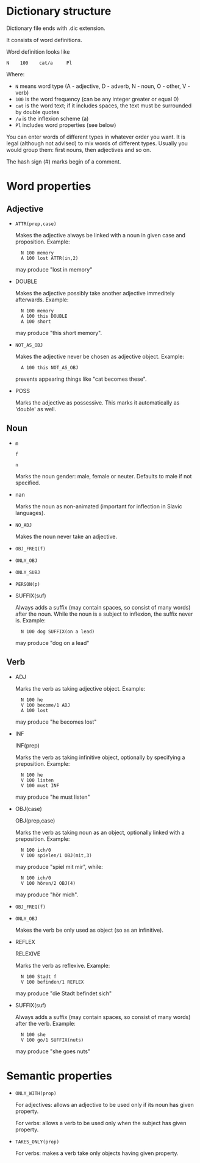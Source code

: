 Dictionary structure
====================

Dictionary file ends with .dic extension.

It consists of word definitions.

Word definition looks like

    N    100    cat/a     Pl

Where:

* `N` means word type (A - adjective, D - adverb, N - noun, O - other, V - verb)
* `100` is the word frequency (can be any integer greater or equal 0)
* `cat` is the word text; if it includes spaces, the text must be surrounded by double quotes
* `/a` is the inflexion scheme (a)
* `Pl` includes word properties (see below)

You can enter words of different types in whatever order you want. It is legal (although not advised) to mix words of different types. Usually you would group them: first nouns, then adjectives and so on.

The hash sign (#) marks begin of a comment.

Word properties
==============

Adjective
-----------

* `ATTR(prep,case)`

  Makes the adjective always be linked with a noun in given case and proposition. Example:

        N 100 memory
        A 100 lost ATTR(in,2)

  may produce "lost in memory"

* DOUBLE

  Makes the adjective possibly take another adjective immeditely afterwards. Example:

        N 100 memory
        A 100 this DOUBLE
        A 100 short

  may produce "this short memory".

* `NOT_AS_OBJ`

  Makes the adjective never be chosen as adjective object. Example:

        A 100 this NOT_AS_OBJ

  prevents appearing things like "cat becomes these".

* POSS

  Marks the adjective as possessive. This marks it automatically as 'double' as well.

Noun
----

* `m`

  `f`

  `n`

  Marks the noun gender: male, female or neuter. Defaults to male if not specified.

* nan

  Marks the noun as non-animated (important for inflection in Slavic languages).

* `NO_ADJ`

  Makes the noun never take an adjective.

* `OBJ_FREQ(f)`

* `ONLY_OBJ`

* `ONLY_SUBJ`

* `PERSON(p)`

* SUFFIX(suf)

  Always adds a suffix (may contain spaces, so consist of many words) after the noun.
  While the noun is a subject to inflexion, the suffix never is.
  Example:

        N 100 dog SUFFIX(on a lead)

  may produce "dog on a lead"

Verb
----

* ADJ

  Marks the verb as taking adjective object. Example:

        N 100 he
        V 100 become/1 ADJ
        A 100 lost

  may produce "he becomes lost"

* INF

  INF(prep)

  Marks the verb as taking infinitive object, optionally by specifying a preposition. Example:

        N 100 he
        V 100 listen
        V 100 must INF

  may produce "he must listen"

* OBJ(case)

  OBJ(prep,case)

  Marks the verb as taking noun as an object, optionally linked with a preposition. Example:

        N 100 ich/0
        V 100 spielen/1 OBJ(mit,3)

  may produce "spiel mit mir", while:

        N 100 ich/0
        V 100 hören/2 OBJ(4)

  may produce "hör mich".

* `OBJ_FREQ(f)`

* `ONLY_OBJ`

  Makes the verb be only used as object (so as an infinitive).

* REFLEX

  RELEXIVE

  Marks the verb as reflexive. Example:

        N 100 Stadt f
        V 100 befinden/1 REFLEX

  may produce "die Stadt befindet sich"

* SUFFIX(suf)

  Always adds a suffix (may contain spaces, so consist of many words) after the verb. Example:

        N 100 she
        V 100 go/1 SUFFIX(nuts)

  may produce "she goes nuts"

Semantic properties
===================

* `ONLY_WITH(prop)`

  For adjectives: allows an adjective to be used only if its noun has given property.

  For verbs: allows a verb to be used only when the subject has given property.

* `TAKES_ONLY(prop)`

  For verbs: makes a verb take only objects having given property.
